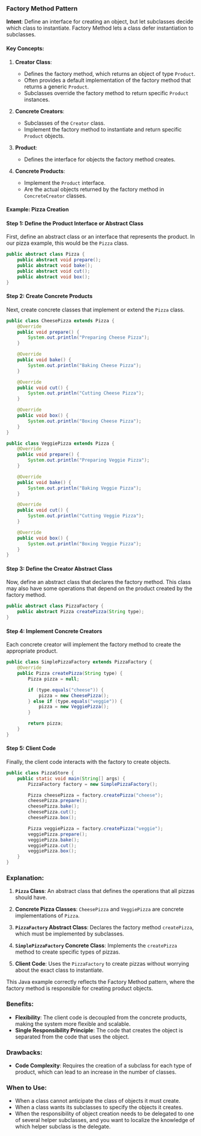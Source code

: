 ### **Factory Method Pattern**

**Intent**: Define an interface for creating an object, but let subclasses decide which class to instantiate. Factory Method lets a class defer instantiation to subclasses.

#### **Key Concepts**:

1. **Creator Class**: 
   - Defines the factory method, which returns an object of type `Product`. 
   - Often provides a default implementation of the factory method that returns a generic `Product`.
   - Subclasses override the factory method to return specific `Product` instances.

2. **Concrete Creators**:
   - Subclasses of the `Creator` class.
   - Implement the factory method to instantiate and return specific `Product` objects.

3. **Product**:
   - Defines the interface for objects the factory method creates.

4. **Concrete Products**:
   - Implement the `Product` interface.
   - Are the actual objects returned by the factory method in `ConcreteCreator` classes.

#### **Example: Pizza Creation**

#### **Step 1: Define the Product Interface or Abstract Class**

First, define an abstract class or an interface that represents the product. In our pizza example, this would be the `Pizza` class.

```java
public abstract class Pizza {
    public abstract void prepare();
    public abstract void bake();
    public abstract void cut();
    public abstract void box();
}
```

#### **Step 2: Create Concrete Products**

Next, create concrete classes that implement or extend the `Pizza` class.

```java
public class CheesePizza extends Pizza {
    @Override
    public void prepare() {
        System.out.println("Preparing Cheese Pizza");
    }

    @Override
    public void bake() {
        System.out.println("Baking Cheese Pizza");
    }

    @Override
    public void cut() {
        System.out.println("Cutting Cheese Pizza");
    }

    @Override
    public void box() {
        System.out.println("Boxing Cheese Pizza");
    }
}

public class VeggiePizza extends Pizza {
    @Override
    public void prepare() {
        System.out.println("Preparing Veggie Pizza");
    }

    @Override
    public void bake() {
        System.out.println("Baking Veggie Pizza");
    }

    @Override
    public void cut() {
        System.out.println("Cutting Veggie Pizza");
    }

    @Override
    public void box() {
        System.out.println("Boxing Veggie Pizza");
    }
}
```

#### **Step 3: Define the Creator Abstract Class**

Now, define an abstract class that declares the factory method. This class may also have some operations that depend on the product created by the factory method.

```java
public abstract class PizzaFactory {
    public abstract Pizza createPizza(String type);
}
```

#### **Step 4: Implement Concrete Creators**

Each concrete creator will implement the factory method to create the appropriate product.

```java
public class SimplePizzaFactory extends PizzaFactory {
    @Override
    public Pizza createPizza(String type) {
        Pizza pizza = null;

        if (type.equals("cheese")) {
            pizza = new CheesePizza();
        } else if (type.equals("veggie")) {
            pizza = new VeggiePizza();
        }

        return pizza;
    }
}
```

#### **Step 5: Client Code**

Finally, the client code interacts with the factory to create objects.

```java
public class PizzaStore {
    public static void main(String[] args) {
        PizzaFactory factory = new SimplePizzaFactory();

        Pizza cheesePizza = factory.createPizza("cheese");
        cheesePizza.prepare();
        cheesePizza.bake();
        cheesePizza.cut();
        cheesePizza.box();

        Pizza veggiePizza = factory.createPizza("veggie");
        veggiePizza.prepare();
        veggiePizza.bake();
        veggiePizza.cut();
        veggiePizza.box();
    }
}
```

### **Explanation:**

1. **`Pizza` Class**: An abstract class that defines the operations that all pizzas should have.
  
2. **Concrete Pizza Classes**: `CheesePizza` and `VeggiePizza` are concrete implementations of `Pizza`.

3. **`PizzaFactory` Abstract Class**: Declares the factory method `createPizza`, which must be implemented by subclasses.

4. **`SimplePizzaFactory` Concrete Class**: Implements the `createPizza` method to create specific types of pizzas.

5. **Client Code**: Uses the `PizzaFactory` to create pizzas without worrying about the exact class to instantiate.

This Java example correctly reflects the Factory Method pattern, where the factory method is responsible for creating product objects.

### **Benefits**:
- **Flexibility**: The client code is decoupled from the concrete products, making the system more flexible and scalable.
- **Single Responsibility Principle**: The code that creates the object is separated from the code that uses the object.

### **Drawbacks**:
- **Code Complexity**: Requires the creation of a subclass for each type of product, which can lead to an increase in the number of classes.
  
### **When to Use**:
- When a class cannot anticipate the class of objects it must create.
- When a class wants its subclasses to specify the objects it creates.
- When the responsibility of object creation needs to be delegated to one of several helper subclasses, and you want to localize the knowledge of which helper subclass is the delegate.
